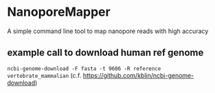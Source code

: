# NanoporeMapper
A simple command line tool to map nanopore reads with high accuracy


## example call to download human ref genome

`ncbi-genome-download -F fasta -t 9606 -R reference vertebrate_mammalian`
(c.f. https://github.com/kblin/ncbi-genome-download)
